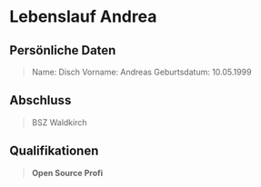 # Lebenslauf Andrea

## Persönliche Daten
> Name: Disch
> Vorname: Andreas
> Geburtsdatum: 10.05.1999
## Abschluss
> BSZ Waldkirch

## Qualifikationen
> **Open Source Profi**

